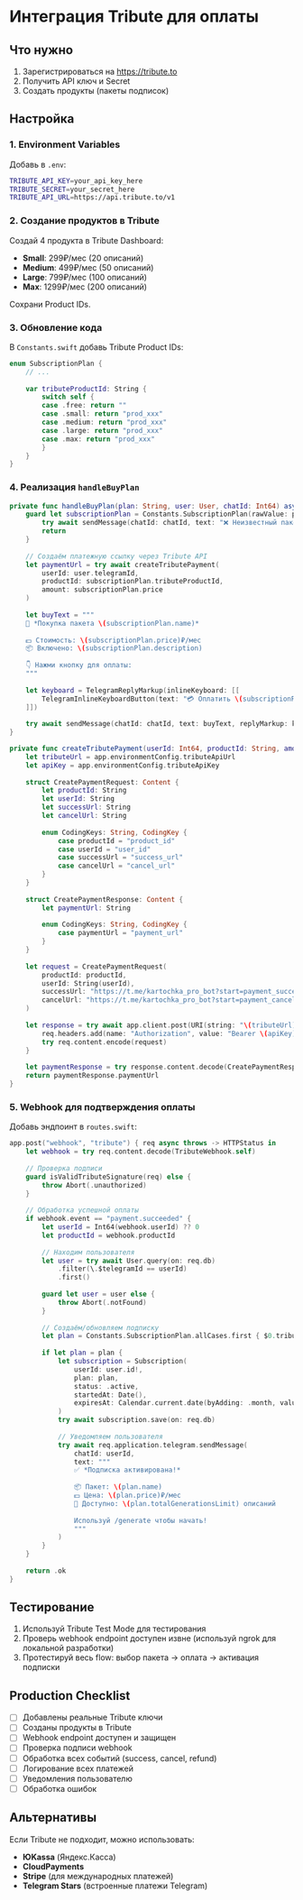 # Интеграция Tribute для оплаты

## Что нужно

1. Зарегистрироваться на https://tribute.to
2. Получить API ключ и Secret
3. Создать продукты (пакеты подписок)

## Настройка

### 1. Environment Variables

Добавь в `.env`:

```bash
TRIBUTE_API_KEY=your_api_key_here
TRIBUTE_SECRET=your_secret_here
TRIBUTE_API_URL=https://api.tribute.to/v1
```

### 2. Создание продуктов в Tribute

Создай 4 продукта в Tribute Dashboard:

- **Small**: 299₽/мес (20 описаний)
- **Medium**: 499₽/мес (50 описаний)
- **Large**: 799₽/мес (100 описаний)
- **Max**: 1299₽/мес (200 описаний)

Сохрани Product IDs.

### 3. Обновление кода

В `Constants.swift` добавь Tribute Product IDs:

```swift
enum SubscriptionPlan {
    // ...
    
    var tributeProductId: String {
        switch self {
        case .free: return ""
        case .small: return "prod_xxx"
        case .medium: return "prod_xxx"
        case .large: return "prod_xxx"
        case .max: return "prod_xxx"
        }
    }
}
```

### 4. Реализация `handleBuyPlan`

```swift
private func handleBuyPlan(plan: String, user: User, chatId: Int64) async throws {
    guard let subscriptionPlan = Constants.SubscriptionPlan(rawValue: plan) else {
        try await sendMessage(chatId: chatId, text: "❌ Неизвестный пакет")
        return
    }
    
    // Создаём платежную ссылку через Tribute API
    let paymentUrl = try await createTributePayment(
        userId: user.telegramId,
        productId: subscriptionPlan.tributeProductId,
        amount: subscriptionPlan.price
    )
    
    let buyText = """
    💎 *Покупка пакета \(subscriptionPlan.name)*
    
    💵 Стоимость: \(subscriptionPlan.price)₽/мес
    📦 Включено: \(subscriptionPlan.description)
    
    👇 Нажми кнопку для оплаты:
    """
    
    let keyboard = TelegramReplyMarkup(inlineKeyboard: [[
        TelegramInlineKeyboardButton(text: "💳 Оплатить \(subscriptionPlan.price)₽", url: paymentUrl)
    ]])
    
    try await sendMessage(chatId: chatId, text: buyText, replyMarkup: keyboard)
}

private func createTributePayment(userId: Int64, productId: String, amount: Decimal) async throws -> String {
    let tributeUrl = app.environmentConfig.tributeApiUrl
    let apiKey = app.environmentConfig.tributeApiKey
    
    struct CreatePaymentRequest: Content {
        let productId: String
        let userId: String
        let successUrl: String
        let cancelUrl: String
        
        enum CodingKeys: String, CodingKey {
            case productId = "product_id"
            case userId = "user_id"
            case successUrl = "success_url"
            case cancelUrl = "cancel_url"
        }
    }
    
    struct CreatePaymentResponse: Content {
        let paymentUrl: String
        
        enum CodingKeys: String, CodingKey {
            case paymentUrl = "payment_url"
        }
    }
    
    let request = CreatePaymentRequest(
        productId: productId,
        userId: String(userId),
        successUrl: "https://t.me/kartochka_pro_bot?start=payment_success",
        cancelUrl: "https://t.me/kartochka_pro_bot?start=payment_cancel"
    )
    
    let response = try await app.client.post(URI(string: "\(tributeUrl)/payments")) { req in
        req.headers.add(name: "Authorization", value: "Bearer \(apiKey)")
        try req.content.encode(request)
    }
    
    let paymentResponse = try response.content.decode(CreatePaymentResponse.self)
    return paymentResponse.paymentUrl
}
```

### 5. Webhook для подтверждения оплаты

Добавь эндпоинт в `routes.swift`:

```swift
app.post("webhook", "tribute") { req async throws -> HTTPStatus in
    let webhook = try req.content.decode(TributeWebhook.self)
    
    // Проверка подписи
    guard isValidTributeSignature(req) else {
        throw Abort(.unauthorized)
    }
    
    // Обработка успешной оплаты
    if webhook.event == "payment.succeeded" {
        let userId = Int64(webhook.userId) ?? 0
        let productId = webhook.productId
        
        // Находим пользователя
        let user = try await User.query(on: req.db)
            .filter(\.$telegramId == userId)
            .first()
        
        guard let user = user else {
            throw Abort(.notFound)
        }
        
        // Создаём/обновляем подписку
        let plan = Constants.SubscriptionPlan.allCases.first { $0.tributeProductId == productId }
        
        if let plan = plan {
            let subscription = Subscription(
                userId: user.id!,
                plan: plan,
                status: .active,
                startedAt: Date(),
                expiresAt: Calendar.current.date(byAdding: .month, value: 1, to: Date())
            )
            try await subscription.save(on: req.db)
            
            // Уведомляем пользователя
            try await req.application.telegram.sendMessage(
                chatId: userId,
                text: """
                ✅ *Подписка активирована!*
                
                📦 Пакет: \(plan.name)
                💵 Цена: \(plan.price)₽/мес
                🎁 Доступно: \(plan.totalGenerationsLimit) описаний
                
                Используй /generate чтобы начать!
                """
            )
        }
    }
    
    return .ok
}
```

## Тестирование

1. Используй Tribute Test Mode для тестирования
2. Проверь webhook endpoint доступен извне (используй ngrok для локальной разработки)
3. Протестируй весь flow: выбор пакета → оплата → активация подписки

## Production Checklist

- [ ] Добавлены реальные Tribute ключи
- [ ] Созданы продукты в Tribute
- [ ] Webhook endpoint доступен и защищен
- [ ] Проверка подписи webhook
- [ ] Обработка всех событий (success, cancel, refund)
- [ ] Логирование всех платежей
- [ ] Уведомления пользователю
- [ ] Обработка ошибок

## Альтернативы

Если Tribute не подходит, можно использовать:

- **ЮKassa** (Яндекс.Касса)
- **CloudPayments**
- **Stripe** (для международных платежей)
- **Telegram Stars** (встроенные платежи Telegram)


